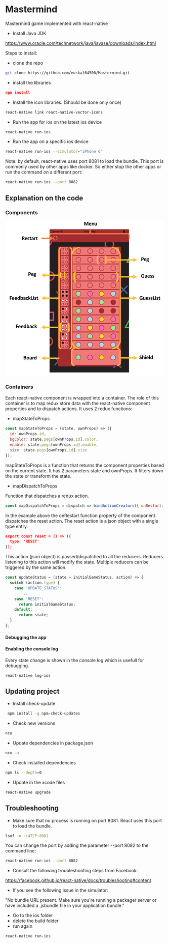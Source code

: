 # Mastermind

Mastermind game implemented with react-native

- Install Java JDK

https://www.oracle.com/technetwork/java/javase/downloads/index.html

Steps to install:

- clone the repo

```bash
git clone https://github.com/euskal64500/Mastermind.git
```

- install the libraries

```json
npm install
```

- Install the icon libraries. (Should be done only once)

```bash
react-native link react-native-vector-icons
```

- Run the app for ios on the latest ios device

```bash
react-native run-ios
```

- Run the app on a specific ios device

```bash
react-native run-ios --simulator="iPhone 6"
```

Note: by default, react-native uses port 8081 to load the bundle. This port is commonly used by other apps like docker. So either stop the other apps or run the command on a different port:

```bash
react-native run-ios --port 8082
```

## Explanation on the code

### Components

![Alt text](./docs/Components.png?raw=true "Component map")

### Containers

Each react-native component is wrapped into a container. The role of this container is to map redux store data with the react-native component properties and to dispatch actions. It uses 2 redux functions:

- mapStateToProps

```Javascript
const mapStateToProps = (state, ownProps) => ({
  id: ownProps.id,
  bgColor: state.pegs[ownProps.id].color,
  enable: state.pegs[ownProps.id].enable,
  size: state.pegs[ownProps.id].size
});
```

mapStateToProps is a function that returns the component properties based on the current state. It has 2 parameters state and ownProps. It filters down the state or transform the state.

- mapDispatchToProps

Function that dispatches a redux action.

```Javascript
const mapDispatchToProps = dispatch => bindActionCreators({ onRestart: reset }, dispatch);
```

In the example above the onRestart function property of the component dispatches the reset action. The reset action is a json object with a single type entry. 

```json
export const reset = () => ({
  type: 'RESET'
});
```

This action (json object) is passed/dispatched to all the reducers. Reducers listening to this action will modify the state. Multiple reducers can be triggered by the same action.

```Javascript
const updateStatus = (state = initialGameStatus, action) => {
  switch (action.type) {
    case 'UPDATE_STATUS':
        ...
    case 'RESET':
      return initialGameStatus;
    default:
      return state;
  }
};
```

#### Debugging the app

#### Enabling the console log

Every state change is shown in the console log which is usefull for debugging.

```bash
react-native log-ios
```

## Updating project

- Install check-update

```bash
 npm install -g npm-check-updates
```

- Check new versions

```bash
ncu
```

- Update dependencies in package.json

```bash
ncu -u
```

- Check installed dependencies

```bash
npm ls --depth=0
```

- Update in the xcode files

```bash
react-native upgrade
```

## Troubleshooting

- Make sure that no process is running on port 8081. React uses this port to load the bundle.

```bash
lsof -n -i4TCP:8081
```

You can change the port by adding the parameter --port 8082 to the command line:

```bash
react-native run-ios --port 8082
```

- Consult the following troubleshooting steps from Facebook:

https://facebook.github.io/react-native/docs/troubleshooting#content


- If you see the following issue in the simulator: 

"No bundle URL present. Make sure you're running a packager server or have included a .jsbundle file in your application bundle."

- Go to the ios folder 
- delete the build folder
- run again
```bash
react-native run-ios
```